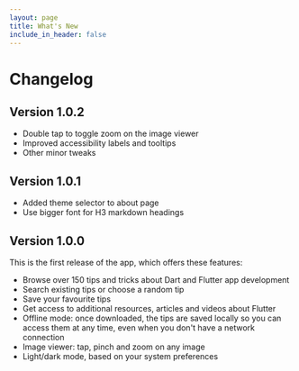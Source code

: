 ```yaml
---
layout: page
title: What's New
include_in_header: false
---
```


# Changelog

## Version 1.0.2

- Double tap to toggle zoom on the image viewer
- Improved accessibility labels and tooltips
- Other minor tweaks

## Version 1.0.1

- Added theme selector to about page
- Use bigger font for H3 markdown headings

## Version 1.0.0

This is the first release of the app, which offers these features:

- Browse over 150 tips and tricks about Dart and Flutter app development
- Search existing tips or choose a random tip
- Save your favourite tips
- Get access to additional resources, articles and videos about Flutter
- Offline mode: once downloaded, the tips are saved locally so you can access them at any time, even when you don't have a network connection
- Image viewer: tap, pinch and zoom on any image
- Light/dark mode, based on your system preferences
